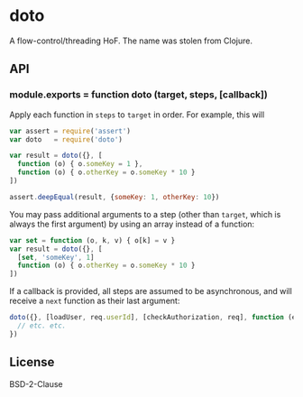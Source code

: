 # doto

A flow-control/threading HoF. The name was stolen from Clojure.

## API

### module.exports = function doto (target, steps, [callback])

Apply each function in `steps` to `target` in order. For example, this will 

```javascript
var assert = require('assert')
var doto   = require('doto')

var result = doto({}, [
  function (o) { o.someKey = 1 },
  function (o) { o.otherKey = o.someKey * 10 }
])

assert.deepEqual(result, {someKey: 1, otherKey: 10})
```

You may pass additional arguments to a step (other than `target`, which is always
the first argument) by using an array instead of a function:

```javascript
var set = function (o, k, v) { o[k] = v }
var result = doto({}, [
  [set, 'someKey', 1]
  function (o) { o.otherKey = o.someKey * 10 }
])
```

If a callback is provided, all steps are assumed to be asynchronous, and will
receive a `next` function as their last argument:

```javascript
doto({}, [loadUser, req.userId], [checkAuthorization, req], function (err, res) {
  // etc. etc.
})
```

## License

BSD-2-Clause

